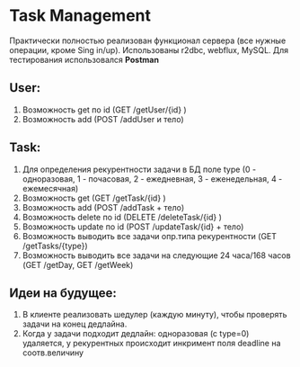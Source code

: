 # Task Management

Практически полностью реализован функционал сервера (все нужные операции, кроме Sing in/up). Использованы r2dbc, webflux, MySQL.
Для тестирования использовался 
**Postman**

## User:
1. Возможность get по id (GET /getUser/{id} )
2. Возможность add (POST /addUser и тело)

## Task:
1. Для определения рекурентности задачи в БД поле type (0 - одноразовая, 1 - почасовая, 2 - ежедневная, 3 - еженедельная, 4 - ежемесячная)
2. Возможность get (GET /getTask/{id} )
3. Возможность add (POST /addTask + тело)
4. Возможность delete по id (DELETE /deleteTask/{id} )
5. Возможность update по id (POST /updateTask/{id} + тело)
6. Возможность выводить все задачи опр.типа рекурентности (GET /getTasks/{type})
7. Возможность выводить все задачи на следующие 24 часа/168 часов (GET /getDay, GET /getWeek)

## Идеи на будущее:
1. В клиенте реализовать шедулер (каждую минуту), чтобы проверять задачи на конец дедлайна.
2. Когда у задачи подходит дедлайн: одноразовая (с type=0) удаляется, у рекурентных происходит инкримент поля deadline на соотв.величину


